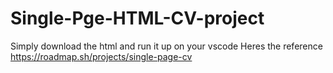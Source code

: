 # Single-Pge-HTML-CV-project
Simply download the html and run it up on your vscode
Heres the reference
https://roadmap.sh/projects/single-page-cv

